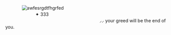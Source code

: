 ㅤㅤㅤㅤ![awfesrgdtfhgrfed](https://github.com/user-attachments/assets/4fb8de6e-03ab-42a9-ad3b-921a6e5df37f)
ㅤㅤㅤㅤㅤㅤㅤㅤㅤㅤㅤㅤㅤㅤㅤㅤㅤㅤㅤㅤㅤㅤㅤㅤㅤㅤ  ㅤㅤㅤㅤㅤ✦ ‎‏‏‎333ㅤㅤㅤㅤㅤㅤ
ㅤㅤㅤㅤㅤㅤㅤㅤㅤㅤㅤㅤㅤㅤㅤㅤㅤㅤㅤㅤㅤㅤㅤㅤㅤㅤㅤㅤㅤㅤㅤㅤㅤㅤㅤㅤㅤㅤㅤㅤㅤ ㅤㅤ ㅤ ⸝⸝ your greed will be the end of you.ㅤㅤㅤ  ㅤㅤㅤㅤㅤ

